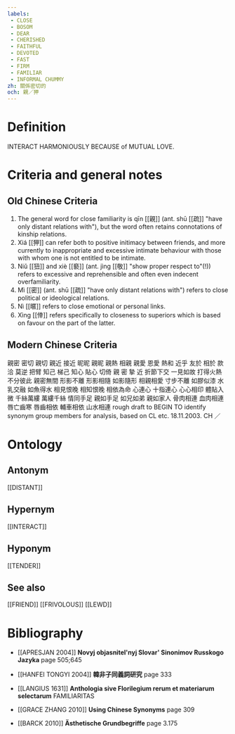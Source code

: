 ```yaml
---
labels: 
 - CLOSE
 - BOSOM
 - DEAR
 - CHERISHED
 - FAITHFUL
 - DEVOTED
 - FAST
 - FIRM
 - FAMILIAR
 - INFORMAL CHUMMY
zh: 關係密切的
och: 親／狎
---
```


# Definition
INTERACT HARMONIOUSLY BECAUSE of MUTUAL LOVE.
# Criteria and general notes
## Old Chinese Criteria
1. The general word for close familiarity is qīn [[親]] (ant. shū [[疏]] "have only distant relations with"), but the word often retains connotations of kinship relations.
2. Xiá [[狎]] can refer both to positive initimacy between friends, and more currently to inappropriate and excessive intimate behaviour with those with whom one is not entitled to be intimate.
3. Niǔ [[狃]] and xiè [[褻]] (ant. jìng [[敬]] "show proper respect to"(!)) refers to excessive and reprehensible and often even indecent overfamiliarity.
4. Mì [[密]] (ant. shū [[疏]] "have only distant relations with") refers to close political or ideological relations.
5. Nì [[暱]] refers to close emotional or personal links.
6. Xìng [[倖]] refers specifically to closeness to superiors which is based on favour on the part of the latter.
## Modern Chinese Criteria
親密
密切
親切
親近
接近
昵昵
親昵
親熱
相親
親愛
恩愛
熱和
近乎
友於
相於
款洽
莫逆
把臂
知己
梯己
知心
貼心
切倚
親
密
摯
近
折節下交
一見如故
打得火熱
不分彼此
親密無間
形影不離
形影相隨
如影隨形
相親相愛
寸步不離
如膠似漆
水乳交融
如魚得水
相見恨晚
相知恨晚
相依為命
心連心
十指連心
心心相印
體貼入微
千絲萬縷
萬縷千絲
情同手足
親如手足
如兄如弟
親如家人
骨肉相連
血肉相連
唇亡齒寒
唇齒相依
輔車相依
山水相連
rough draft to BEGIN TO identify synonym group members for analysis, based on CL etc. 18.11.2003. CH ／
# Ontology

## Antonym
[[DISTANT]]
## Hypernym
[[INTERACT]]
## Hyponym
[[TENDER]]
## See also
[[FRIEND]]
[[FRIVOLOUS]]
[[LEWD]]
# Bibliography
- [[APRESJAN 2004]]
**Novyj objasnitel'nyj Slovar' Sinonimov Russkogo Jazyka** page 505;645

- [[HANFEI TONGYI 2004]]
**韓非子同義詞研究** page 333

- [[LANGIUS 1631]]
**Anthologia sive Florilegium rerum et materiarum selectarum** 
FAMILIARITAS
- [[GRACE ZHANG 2010]]
**Using Chinese Synonyms** page 309

- [[BARCK 2010]]
**Ästhetische Grundbegriffe** page 3.175
